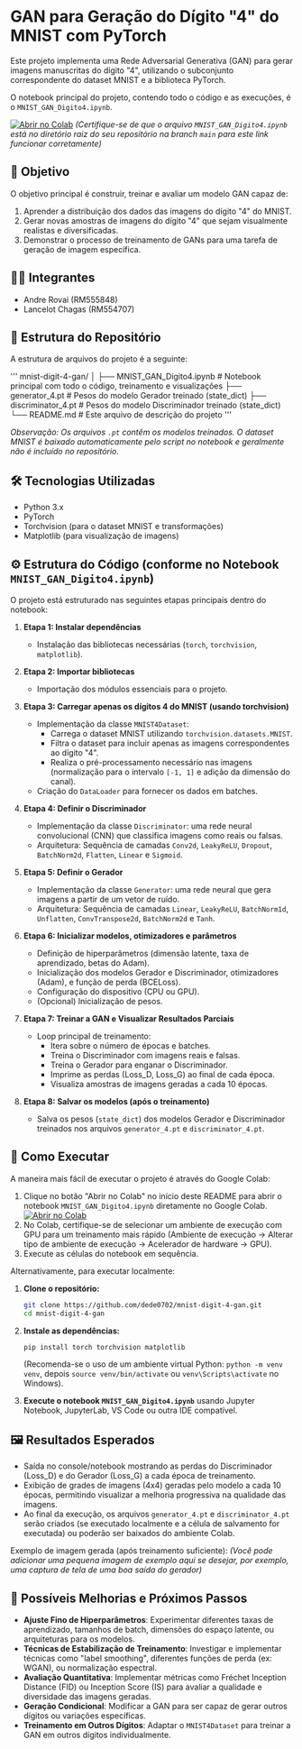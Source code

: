 # GAN para Geração do Dígito "4" do MNIST com PyTorch

Este projeto implementa uma Rede Adversarial Generativa (GAN) para gerar imagens manuscritas do dígito "4", utilizando o subconjunto correspondente do dataset MNIST e a biblioteca PyTorch.

O notebook principal do projeto, contendo todo o código e as execuções, é o `MNIST_GAN_Digito4.ipynb`.

[![Abrir no Colab](https://colab.research.google.com/assets/colab-badge.svg)](https://colab.research.google.com/github/dede0702/mnist-digit-4-gan/blob/main/MNIST_GAN_Digito4.ipynb)
*(Certifique-se de que o arquivo `MNIST_GAN_Digito4.ipynb` está no diretório raiz do seu repositório na branch `main` para este link funcionar corretamente)*

## 🎯 Objetivo

O objetivo principal é construir, treinar e avaliar um modelo GAN capaz de:
1. Aprender a distribuição dos dados das imagens do dígito "4" do MNIST.
2. Gerar novas amostras de imagens do dígito "4" que sejam visualmente realistas e diversificadas.
3. Demonstrar o processo de treinamento de GANs para uma tarefa de geração de imagem específica.

## 🧑‍💻 Integrantes

- Andre Rovai        (RM555848)
- Lancelot Chagas    (RM554707)

## 📂 Estrutura do Repositório

A estrutura de arquivos do projeto é a seguinte:

'''
mnist-digit-4-gan/
│
├── MNIST_GAN_Digito4.ipynb # Notebook principal com todo o código, treinamento e visualizações
├── generator_4.pt # Pesos do modelo Gerador treinado (state_dict)
├── discriminator_4.pt # Pesos do modelo Discriminador treinado (state_dict)
└── README.md # Este arquivo de descrição do projeto
'''

*Observação: Os arquivos `.pt` contêm os modelos treinados. O dataset MNIST é baixado automaticamente pelo script no notebook e geralmente não é incluído no repositório.*

## 🛠️ Tecnologias Utilizadas

- Python 3.x
- PyTorch
- Torchvision (para o dataset MNIST e transformações)
- Matplotlib (para visualização de imagens)

## ⚙️ Estrutura do Código (conforme no Notebook `MNIST_GAN_Digito4.ipynb`)

O projeto está estruturado nas seguintes etapas principais dentro do notebook:

1.  **Etapa 1: Instalar dependências**
    *   Instalação das bibliotecas necessárias (`torch`, `torchvision`, `matplotlib`).

2.  **Etapa 2: Importar bibliotecas**
    *   Importação dos módulos essenciais para o projeto.

3.  **Etapa 3: Carregar apenas os dígitos 4 do MNIST (usando torchvision)**
    *   Implementação da classe `MNIST4Dataset`:
        *   Carrega o dataset MNIST utilizando `torchvision.datasets.MNIST`.
        *   Filtra o dataset para incluir apenas as imagens correspondentes ao dígito "4".
        *   Realiza o pré-processamento necessário nas imagens (normalização para o intervalo `[-1, 1]` e adição da dimensão do canal).
    *   Criação do `DataLoader` para fornecer os dados em batches.

4.  **Etapa 4: Definir o Discriminador**
    *   Implementação da classe `Discriminator`: uma rede neural convolucional (CNN) que classifica imagens como reais ou falsas.
    *   Arquitetura: Sequência de camadas `Conv2d`, `LeakyReLU`, `Dropout`, `BatchNorm2d`, `Flatten`, `Linear` e `Sigmoid`.

5.  **Etapa 5: Definir o Gerador**
    *   Implementação da classe `Generator`: uma rede neural que gera imagens a partir de um vetor de ruído.
    *   Arquitetura: Sequência de camadas `Linear`, `LeakyReLU`, `BatchNorm1d`, `Unflatten`, `ConvTranspose2d`, `BatchNorm2d` e `Tanh`.

6.  **Etapa 6: Inicializar modelos, otimizadores e parâmetros**
    *   Definição de hiperparâmetros (dimensão latente, taxa de aprendizado, betas do Adam).
    *   Inicialização dos modelos Gerador e Discriminador, otimizadores (Adam), e função de perda (BCELoss).
    *   Configuração do dispositivo (CPU ou GPU).
    *   (Opcional) Inicialização de pesos.

7.  **Etapa 7: Treinar a GAN e Visualizar Resultados Parciais**
    *   Loop principal de treinamento:
        *   Itera sobre o número de épocas e batches.
        *   Treina o Discriminador com imagens reais e falsas.
        *   Treina o Gerador para enganar o Discriminador.
        *   Imprime as perdas (Loss_D, Loss_G) ao final de cada época.
        *   Visualiza amostras de imagens geradas a cada 10 épocas.

8.  **Etapa 8: Salvar os modelos (após o treinamento)**
    *   Salva os pesos (`state_dict`) dos modelos Gerador e Discriminador treinados nos arquivos `generator_4.pt` e `discriminator_4.pt`.

## 🚀 Como Executar

A maneira mais fácil de executar o projeto é através do Google Colab:

1.  Clique no botão "Abrir no Colab" no início deste README para abrir o notebook `MNIST_GAN_Digito4.ipynb` diretamente no Google Colab.
    [![Abrir no Colab](https://colab.research.google.com/assets/colab-badge.svg)](https://colab.research.google.com/github/dede0702/mnist-digit-4-gan/blob/main/MNIST_GAN_Digito4.ipynb)
2.  No Colab, certifique-se de selecionar um ambiente de execução com GPU para um treinamento mais rápido (Ambiente de execução -> Alterar tipo de ambiente de execução -> Acelerador de hardware -> GPU).
3.  Execute as células do notebook em sequência.

Alternativamente, para executar localmente:

1.  **Clone o repositório:**
    ```bash
    git clone https://github.com/dede0702/mnist-digit-4-gan.git
    cd mnist-digit-4-gan
    ```

2.  **Instale as dependências:**
    ```bash
    pip install torch torchvision matplotlib
    ```
    (Recomenda-se o uso de um ambiente virtual Python: `python -m venv venv`, depois `source venv/bin/activate` ou `venv\Scripts\activate` no Windows).

3.  **Execute o notebook `MNIST_GAN_Digito4.ipynb`** usando Jupyter Notebook, JupyterLab, VS Code ou outra IDE compatível.

## 🖼️ Resultados Esperados

-   Saída no console/notebook mostrando as perdas do Discriminador (Loss_D) e do Gerador (Loss_G) a cada época de treinamento.
-   Exibição de grades de imagens (4x4) geradas pelo modelo a cada 10 épocas, permitindo visualizar a melhoria progressiva na qualidade das imagens.
-   Ao final da execução, os arquivos `generator_4.pt` e `discriminator_4.pt` serão criados (se executado localmente e a célula de salvamento for executada) ou poderão ser baixados do ambiente Colab.

Exemplo de imagem gerada (após treinamento suficiente):
*(Você pode adicionar uma pequena imagem de exemplo aqui se desejar, por exemplo, uma captura de tela de uma boa saída do gerador)*
<!-- <p align="center">
  <img src="path/to/your/sample_generated_image.png" width="200" alt="Exemplo de Dígito 4 Gerado">
</p> -->

## 🔮 Possíveis Melhorias e Próximos Passos

-   **Ajuste Fino de Hiperparâmetros**: Experimentar diferentes taxas de aprendizado, tamanhos de batch, dimensões do espaço latente, ou arquiteturas para os modelos.
-   **Técnicas de Estabilização de Treinamento**: Investigar e implementar técnicas como "label smoothing", diferentes funções de perda (ex: WGAN), ou normalização espectral.
-   **Avaliação Quantitativa**: Implementar métricas como Fréchet Inception Distance (FID) ou Inception Score (IS) para avaliar a qualidade e diversidade das imagens geradas.
-   **Geração Condicional**: Modificar a GAN para ser capaz de gerar outros dígitos ou variações específicas.
-   **Treinamento em Outros Dígitos**: Adaptar o `MNIST4Dataset` para treinar a GAN em outros dígitos individualmente.
